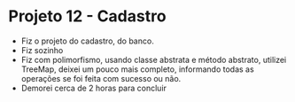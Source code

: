 # Projeto 12 - Cadastro

* Fiz o projeto do cadastro, do banco.
* Fiz sozinho
* Fiz com polimorfismo, usando classe abstrata e método abstrato, utilizei TreeMap, deixei um pouco mais completo, informando todas as operações se foi feita com sucesso ou não.
* Demorei cerca de 2 horas para concluir